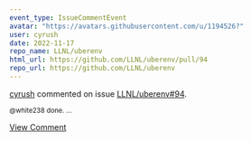 ```yaml
---
event_type: IssueCommentEvent
avatar: "https://avatars.githubusercontent.com/u/1194526?"
user: cyrush
date: 2022-11-17
repo_name: LLNL/uberenv
html_url: https://github.com/LLNL/uberenv/pull/94
repo_url: https://github.com/LLNL/uberenv
---
```


<a href='https://github.com/cyrush' target='_blank'>cyrush</a> commented on issue <a href='https://github.com/LLNL/uberenv/pull/94' target='_blank'>LLNL/uberenv#94</a>.

<small>@white238 done. ...</small>

<a href='https://github.com/LLNL/uberenv/pull/94' target='_blank'>View Comment</a>